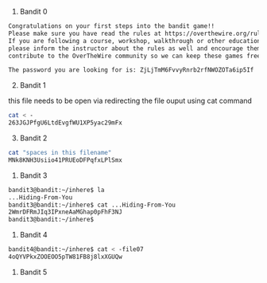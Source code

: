 
1. Bandit 0
```bash
Congratulations on your first steps into the bandit game!!
Please make sure you have read the rules at https://overthewire.org/rules/
If you are following a course, workshop, walkthrough or other educational activity,
please inform the instructor about the rules as well and encourage them to
contribute to the OverTheWire community so we can keep these games free!

The password you are looking for is: ZjLjTmM6FvvyRnrb2rfNWOZOTa6ip5If

```

2. Bandit 1

this file needs to be open via redirecting the file ouput using cat command

```bash
cat < -
263JGJPfgU6LtdEvgfWU1XP5yac29mFx
```

3. Bandit 2

```bash
cat "spaces in this filename"
MNk8KNH3Usiio41PRUEoDFPqfxLPlSmx
```

1. Bandit 3

```bash
bandit3@bandit:~/inhere$ la
...Hiding-From-You
bandit3@bandit:~/inhere$ cat ...Hiding-From-You
2WmrDFRmJIq3IPxneAaMGhap0pFhF3NJ
bandit3@bandit:~/inhere$
```

1. Bandit 4

```bash
bandit4@bandit:~/inhere$ cat < -file07
4oQYVPkxZOOEOO5pTW81FB8j8lxXGUQw
```

1. Bandit 5

```bash

```